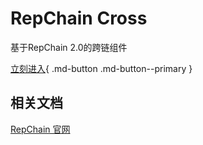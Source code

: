 # RepChain Cross

基于RepChain 2.0的跨链组件

[立刻进入](./01.开始/01.引言.md){ .md-button .md-button--primary }



## 相关文档

 [RepChain 官网]( https://repchain.net)
